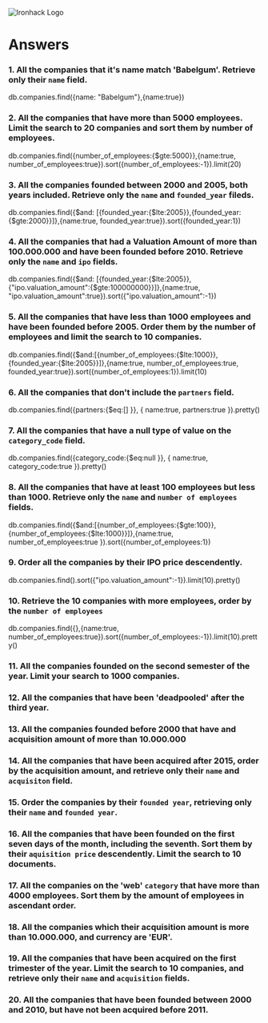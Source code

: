 ![Ironhack Logo](https://i.imgur.com/1QgrNNw.png)

# Answers

### 1. All the companies that it's name match 'Babelgum'. Retrieve only their `name` field.

db.companies.find({name: "Babelgum"},{name:true})

### 2. All the companies that have more than 5000 employees. Limit the search to 20 companies and sort them by **number of employees**.

db.companies.find({number_of_employees:{$gte:5000}},{name:true, number_of_employees:true}).sort({number_of_employees:-1}).limit(20)

### 3. All the companies founded between 2000 and 2005, both years included. Retrieve only the `name` and `founded_year` fileds.

db.companies.find({$and: [{founded_year:{$lte:2005}},{founded_year:{$gte:2000}}]},{name:true, founded_year:true}).sort({founded_year:1})

### 4. All the companies that had a Valuation Amount of more than 100.000.000 and have been founded before 2010. Retrieve only the `name` and `ipo` fields.

db.companies.find({$and: [{founded_year:{$lte:2005}},{"ipo.valuation_amount":{$gte:100000000}}]},{name:true, "ipo.valuation_amount":true}).sort({"ipo.valuation_amount":-1})

### 5. All the companies that have less than 1000 employees and have been founded before 2005. Order them by the number of employees and limit the search to 10 companies.

db.companies.find({$and:[{number_of_employees:{$lte:1000}},{founded_year:{$lte:2005}}]},{name:true, number_of_employees:true, founded_year:true}).sort({number_of_employees:1}).limit(10)

### 6. All the companies that don't include the `partners` field.

db.companies.find({partners:{$eq:[] }}, { name:true, partners:true }).pretty()

### 7. All the companies that have a null type of value on the `category_code` field.

db.companies.find({category_code:{$eq:null }}, { name:true, category_code:true }).pretty()

### 8. All the companies that have at least 100 employees but less than 1000. Retrieve only the `name` and `number of employees` fields.

db.companies.find({$and:[{number_of_employees:{$gte:100}},{number_of_employees:{$lte:1000}}]},{name:true, number_of_employees:true }).sort({number_of_employees:1})

### 9. Order all the companies by their IPO price descendently.

db.companies.find().sort({"ipo.valuation_amount":-1}).limit(10).pretty()

### 10. Retrieve the 10 companies with more employees, order by the `number of employees`

db.companies.find({},{name:true, number_of_employees:true}).sort({number_of_employees:-1}).limit(10).pretty()

### 11. All the companies founded on the second semester of the year. Limit your search to 1000 companies.

<!-- Your Code Goes Here -->

### 12. All the companies that have been 'deadpooled' after the third year.

<!-- Your Code Goes Here -->

### 13. All the companies founded before 2000 that have and acquisition amount of more than 10.000.000

<!-- Your Code Goes Here -->

### 14. All the companies that have been acquired after 2015, order by the acquisition amount, and retrieve only their `name` and `acquisiton` field.

<!-- Your Code Goes Here -->

### 15. Order the companies by their `founded year`, retrieving only their `name` and `founded year`.

<!-- Your Code Goes Here -->

### 16. All the companies that have been founded on the first seven days of the month, including the seventh. Sort them by their `aquisition price` descendently. Limit the search to 10 documents.

<!-- Your Code Goes Here -->

### 17. All the companies on the 'web' `category` that have more than 4000 employees. Sort them by the amount of employees in ascendant order.

<!-- Your Code Goes Here -->

### 18. All the companies which their acquisition amount is more than 10.000.000, and currency are 'EUR'.

<!-- Your Code Goes Here -->

### 19. All the companies that have been acquired on the first trimester of the year. Limit the search to 10 companies, and retrieve only their `name` and `acquisition` fields.

<!-- Your Code Goes Here -->

### 20. All the companies that have been founded between 2000 and 2010, but have not been acquired before 2011.

<!-- Your Code Goes Here -->
